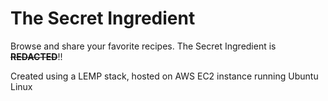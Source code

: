 # The Secret Ingredient
Browse and share your favorite recipes. The Secret Ingredient is ~~**REDACTED**~~!!

Created using a LEMP stack, hosted on AWS EC2 instance running Ubuntu Linux
